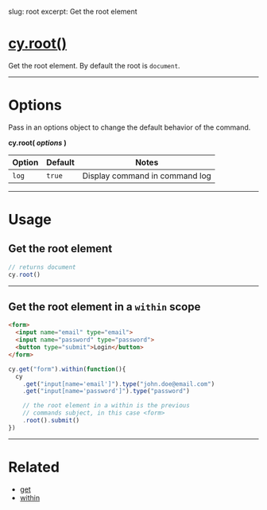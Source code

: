 slug: root
excerpt: Get the root element

# [cy.root()](#root-usage)

Get the root element. By default the root is `document`.

***

# Options

Pass in an options object to change the default behavior of the command.

**cy.root( *options* )**

Option | Default | Notes
--- | --- | ---
`log` | `true` | Display command in command log

***

# Usage

## Get the root element

```javascript
// returns document
cy.root()
```

***

## Get the root element in a `within` scope

```html
<form>
  <input name="email" type="email">
  <input name="password" type="password">
  <button type="submit">Login</button>
</form>
```

```javascript
cy.get("form").within(function(){
  cy
    .get("input[name='email']").type("john.doe@email.com")
    .get("input[name='password']").type("password")

    // the root element in a within is the previous
    // commands subject, in this case <form>
    .root().submit()
})
```

***

# Related

- [get](https://on.cypress.io/api/get)
- [within](https://on.cypress.io/api/within)